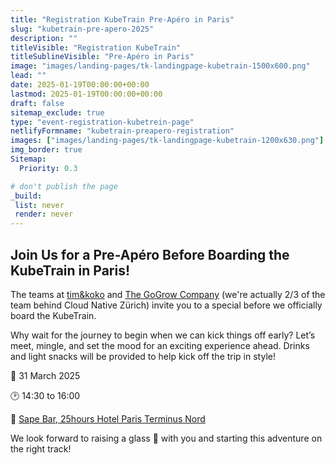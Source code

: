 ```yaml
---
title: "Registration KubeTrain Pre-Apéro in Paris"
slug: "kubetrain-pre-apero-2025"
description: ""
titleVisible: "Registration KubeTrain"
titleSublineVisible: "Pre-Apéro in Paris"
image: "images/landing-pages/tk-landingpage-kubetrain-1500x600.png"
lead: ""
date: 2025-01-19T00:00:00+00:00
lastmod: 2025-01-19T00:00:00+00:00
draft: false
sitemap_exclude: true
type: "event-registration-kubetrein-page"
netlifyFormname: "kubetrain-preapero-registration"
images: ["images/landing-pages/tk-landingpage-kubetrain-1200x630.png"]
img_border: true
Sitemap:
  Priority: 0.3

# don't publish the page
_build:
 list: never
 render: never
---
```


## Join Us for a Pre-Apéro Before Boarding the KubeTrain in Paris!

The teams at [tim&koko](https://tim-koko.ch/) and [The GoGrow Company](https://thegogrow.company/) (we're actually 2/3 of the team behind Cloud Native Zürich) invite you to a special before we officially board the KubeTrain.

Why wait for the journey to begin when we can kick things off early? Let’s meet, mingle, and set the mood for an exciting experience ahead. Drinks and light snacks will be provided to help kick off the trip in style!

📆 31 March 2025

🕑 14:30 to 16:00

📍 [Sape Bar, 25hours Hotel Paris Terminus Nord](https://www.google.com/maps/place/25hours+Hotel+Paris+Terminus+Nord/@48.8795775,2.3525601,741m/data=!3m2!1e3!5s0x47e66e6db34f5fed:0x663fbf62642da376!4m9!3m8!1s0x47e66e6dba4fffff:0x84ff91fa8e493baf!5m2!4m1!1i2!8m2!3d48.879574!4d2.355135!16s%2Fg%2F11f5d821d4?entry=tts&g_ep=EgoyMDI1MDEwNi4xIPu8ASoASAFQAw%3D%3D)

We look forward to raising a glass 🍻 with you and starting this adventure on the right track!
